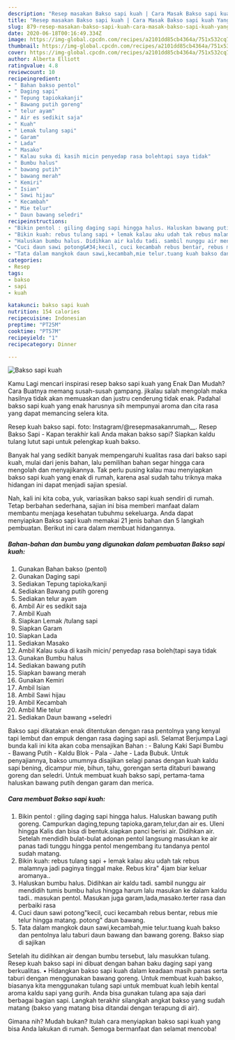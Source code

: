 ```yaml
---
description: "Resep masakan Bakso sapi kuah | Cara Masak Bakso sapi kuah Yang Enak Dan Lezat"
title: "Resep masakan Bakso sapi kuah | Cara Masak Bakso sapi kuah Yang Enak Dan Lezat"
slug: 879-resep-masakan-bakso-sapi-kuah-cara-masak-bakso-sapi-kuah-yang-enak-dan-lezat
date: 2020-06-18T00:16:49.334Z
image: https://img-global.cpcdn.com/recipes/a2101dd85cb4364a/751x532cq70/bakso-sapi-kuah-foto-resep-utama.jpg
thumbnail: https://img-global.cpcdn.com/recipes/a2101dd85cb4364a/751x532cq70/bakso-sapi-kuah-foto-resep-utama.jpg
cover: https://img-global.cpcdn.com/recipes/a2101dd85cb4364a/751x532cq70/bakso-sapi-kuah-foto-resep-utama.jpg
author: Alberta Elliott
ratingvalue: 4.8
reviewcount: 10
recipeingredient:
- " Bahan bakso pentol"
- " Daging sapi"
- " Tepung tapiokakanji"
- " Bawang putih goreng"
- " telur ayam"
- " Air es sedikit saja"
- " Kuah"
- " Lemak tulang sapi"
- " Garam"
- " Lada"
- " Masako"
- " Kalau suka di kasih micin penyedap rasa bolehtapi saya tidak"
- " Bumbu halus"
- " bawang putih"
- " bawang merah"
- " Kemiri"
- " Isian"
- " Sawi hijau"
- " Kecambah"
- " Mie telur"
- " Daun bawang seledri"
recipeinstructions:
- "Bikin pentol : giling daging sapi hingga halus. Haluskan bawang putih goreng. Campurkan daging,tepung tapioka,garam,telur,dan air es. Uleni hingga Kalis dan bisa di bentuk.siapkan panci berisi air. Didihkan air. Setelah mendidih bulat-bulat adonan pentol langsung masukan ke air panas tadi tunggu hingga pentol mengembang itu tandanya pentol sudah matang."
- "Bikin kuah: rebus tulang sapi + lemak kalau aku udah tak rebus malamnya jadi paginya tinggal make. Rebus kira&#34; 4jam biar keluar aromanya.."
- "Haluskan bumbu halus. Didihkan air kaldu tadi. sambil nunggu air mendidih tumis bumbu halus hingga harum lalu masukan ke dalam kaldu tadi.. masukan pentol. Masukan juga garam,lada,masako.terter rasa dan perbaiki rasa"
- "Cuci daun sawi potong&#34;kecil, cuci kecambah rebus bentar, rebus mie telur hingga matang. potong&#34; daun bawang."
- "Tata dalam mangkok daun sawi,kecambah,mie telur.tuang kuah bakso dan pentolnya lalu taburi daun bawang dan bawang goreng. Bakso siap di sajikan"
categories:
- Resep
tags:
- bakso
- sapi
- kuah

katakunci: bakso sapi kuah 
nutrition: 154 calories
recipecuisine: Indonesian
preptime: "PT25M"
cooktime: "PT57M"
recipeyield: "1"
recipecategory: Dinner

---
```



![Bakso sapi kuah](https://img-global.cpcdn.com/recipes/a2101dd85cb4364a/751x532cq70/bakso-sapi-kuah-foto-resep-utama.jpg)

Kamu Lagi mencari inspirasi resep bakso sapi kuah yang Enak Dan Mudah? Cara Buatnya memang susah-susah gampang. jikalau salah mengolah maka hasilnya tidak akan memuaskan dan justru cenderung tidak enak. Padahal bakso sapi kuah yang enak harusnya sih mempunyai aroma dan cita rasa yang dapat memancing selera kita.

Resep kuah bakso sapi. foto: Instagram/@resepmasakanrumah__. Resep Bakso Sapi - Kapan terakhir kali Anda makan bakso sapi? Siapkan kaldu tulang lutut sapi untuk pelengkap kuah bakso.

Banyak hal yang sedikit banyak mempengaruhi kualitas rasa dari bakso sapi kuah, mulai dari jenis bahan, lalu pemilihan bahan segar hingga cara mengolah dan menyajikannya. Tak perlu pusing kalau mau menyiapkan bakso sapi kuah yang enak di rumah, karena asal sudah tahu triknya maka hidangan ini dapat menjadi sajian spesial.


Nah, kali ini kita coba, yuk, variasikan bakso sapi kuah sendiri di rumah. Tetap berbahan sederhana, sajian ini bisa memberi manfaat dalam membantu menjaga kesehatan tubuhmu sekeluarga. Anda dapat menyiapkan Bakso sapi kuah memakai 21 jenis bahan dan 5 langkah pembuatan. Berikut ini cara dalam membuat hidangannya.

<!--inarticleads1-->

##### Bahan-bahan dan bumbu yang digunakan dalam pembuatan Bakso sapi kuah:

1. Gunakan  Bahan bakso (pentol)
1. Gunakan  Daging sapi
1. Sediakan  Tepung tapioka/kanji
1. Sediakan  Bawang putih goreng
1. Sediakan  telur ayam
1. Ambil  Air es sedikit saja
1. Ambil  Kuah
1. Siapkan  Lemak /tulang sapi
1. Siapkan  Garam
1. Siapkan  Lada
1. Sediakan  Masako
1. Ambil  Kalau suka di kasih micin/ penyedap rasa boleh(tapi saya tidak
1. Gunakan  Bumbu halus
1. Sediakan  bawang putih
1. Siapkan  bawang merah
1. Gunakan  Kemiri
1. Ambil  Isian
1. Ambil  Sawi hijau
1. Ambil  Kecambah
1. Ambil  Mie telur
1. Sediakan  Daun bawang +seledri


Bakso sapi dikatakan enak ditentukan dengan rasa pentolnya yang kenyal tapi lembut dan empuk dengan rasa daging sapi asli. Selamat Berjumpa Lagi bunda kali ini kita akan coba mensajikan Bahan : - Balung Kaki Sapi Bumbu - Bawang Putih - Kaldu Blok - Pala - Jahe - Lada Bubuk. Untuk penyajiannya, bakso umumnya disajikan selagi panas dengan kuah kaldu sapi bening, dicampur mie, bihun, tahu, gorengan serta ditaburi bawang goreng dan seledri. Untuk membuat kuah bakso sapi, pertama-tama haluskan bawang putih dengan garam dan merica. 

<!--inarticleads2-->

##### Cara membuat Bakso sapi kuah:

1. Bikin pentol : giling daging sapi hingga halus. Haluskan bawang putih goreng. Campurkan daging,tepung tapioka,garam,telur,dan air es. Uleni hingga Kalis dan bisa di bentuk.siapkan panci berisi air. Didihkan air. Setelah mendidih bulat-bulat adonan pentol langsung masukan ke air panas tadi tunggu hingga pentol mengembang itu tandanya pentol sudah matang.
1. Bikin kuah: rebus tulang sapi + lemak kalau aku udah tak rebus malamnya jadi paginya tinggal make. Rebus kira&#34; 4jam biar keluar aromanya..
1. Haluskan bumbu halus. Didihkan air kaldu tadi. sambil nunggu air mendidih tumis bumbu halus hingga harum lalu masukan ke dalam kaldu tadi.. masukan pentol. Masukan juga garam,lada,masako.terter rasa dan perbaiki rasa
1. Cuci daun sawi potong&#34;kecil, cuci kecambah rebus bentar, rebus mie telur hingga matang. potong&#34; daun bawang.
1. Tata dalam mangkok daun sawi,kecambah,mie telur.tuang kuah bakso dan pentolnya lalu taburi daun bawang dan bawang goreng. Bakso siap di sajikan


Setelah itu didihkan air dengan bumbu tersebut, lalu masukkan tulang. Resep kuah bakso sapi ini dibuat dengan bahan baku daging sapi yang berkualitas. • Hidangkan bakso sapi kuah dalam keadaan masih panas serta taburi dengan menggunakan bawang goreng. Untuk membuat kuah bakso, biasanya kita menggunakan tulang sapi untuk membuat kuah lebih kental aroma kaldu sapi yang gurih. Anda bisa gunakan tulang apa saja dari berbagai bagian sapi. Langkah terakhir silangkah angkat bakso yang sudah matang (bakso yang matang bisa ditandai dengan terapung di air). 

Gimana nih? Mudah bukan? Itulah cara menyiapkan bakso sapi kuah yang bisa Anda lakukan di rumah. Semoga bermanfaat dan selamat mencoba!

